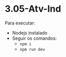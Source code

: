 # 3.05-Atv-Ind

Para executar:

- Nodejs instalado
- Seguir os comandos:
  - `npm i`
  - `npm run dev`

